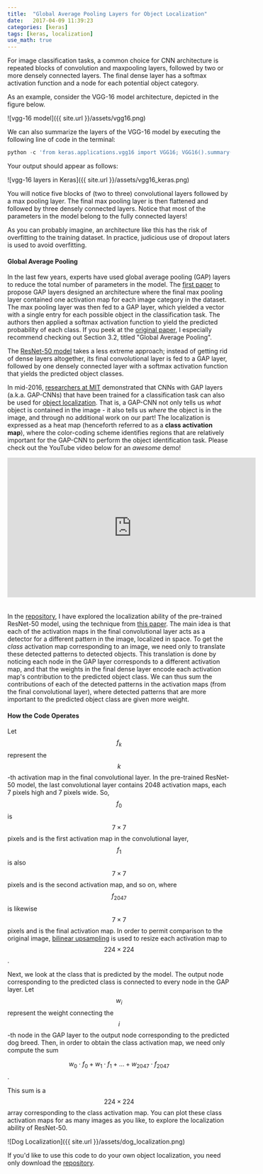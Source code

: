 ```yaml
---
title:  "Global Average Pooling Layers for Object Localization"
date:   2017-04-09 11:39:23
categories: [keras] 
tags: [keras, localization]
use_math: true
---
```


For image classification tasks, a common choice for CNN architecture is repeated blocks of convolution and maxpooling layers, followed by two or more densely connected layers.  The final dense layer has a softmax activation function and a node for each potential object category.  

As an example, consider the VGG-16 model architecture, depicted in the figure below.

![vgg-16 model]({{ site.url }}/assets/vgg16.png)

We can also summarize the layers of the VGG-16 model by executing the following line of code in the terminal:

```	python
python -c 'from keras.applications.vgg16 import VGG16; VGG16().summary()'
```

Your output should appear as follows:

![vgg-16 layers in Keras]({{ site.url }}/assets/vgg16_keras.png)

You will notice five blocks of (two to three) convolutional layers followed by a max pooling layer.  The final max pooling layer is then flattened and followed by three densely connected layers.  Notice that most of the parameters in the model belong to the fully connected layers!

As you can probably imagine, an architecture like this has the risk of overfitting to the training dataset.  In practice, judicious use of dropout laters is used to avoid overfitting.

#### Global Average Pooling

In the last few years, experts have used global average pooling (GAP) layers to reduce the total number of parameters in the model.  The [first paper](https://arxiv.org/pdf/1312.4400.pdf) to propose GAP layers designed an architecture where the final max pooling layer contained one activation map for each image category in the dataset.  The max pooling layer was then fed to a GAP layer, which yielded a vector with a single entry for each possible object in the classification task.  The authors then applied a softmax activation function to yield the predicted probability of each class.  If you peek at the [original paper](https://arxiv.org/pdf/1312.4400.pdf), I especially recommend checking out Section 3.2, titled "Global Average Pooling".

The [ResNet-50 model](http://ethereon.github.io/netscope/#/gist/db945b393d40bfa26006) takes a less extreme approach; instead of getting rid of dense layers altogether, its final convolutional layer is fed to a GAP layer, followed by one densely connected layer with a softmax activation function that yields the predicted object classes.  

In mid-2016, [researchers at MIT](http://cnnlocalization.csail.mit.edu/Zhou_Learning_Deep_Features_CVPR_2016_paper.pdf) demonstrated that CNNs with GAP layers (a.k.a. GAP-CNNs) that have been trained for a classification task can also be used for [object localization](https://www.youtube.com/watch?v=fZvOy0VXWAI).  That is, a GAP-CNN not only tells us *what* object is contained in the image - it also tells us *where* the object is in the image, and through no additional work on our part!  The localization is expressed as a heat map (henceforth referred to as a __class activation map__), where the color-coding scheme identifies regions that are relatively important for the GAP-CNN to perform the object identification task.  Please check out the YouTube video below for an _awesome_ demo!

<iframe width="560" height="315" style="padding:0px 0px 20px 0px;" src="https://www.youtube.com/embed/fZvOy0VXWAI?rel=0" frameborder="0" allowfullscreen></iframe>

In the [repository](https://github.com/alexisbcook/ResNetCAM-keras), I have explored the localization ability of the pre-trained ResNet-50 model, using the technique from [this paper](http://cnnlocalization.csail.mit.edu/Zhou_Learning_Deep_Features_CVPR_2016_paper.pdf).  The main idea is that each of the activation maps in the final convolutional layer acts as a detector for a different pattern in the image, localized in space.  To get the _class_ activation map corresponding to an image, we need only to translate these detected patterns to detected objects.  This translation is done by noticing each node in the GAP layer corresponds to a different activation map, and that the weights in the final dense layer encode each activation map's contribution to the predicted object class.  We can thus sum the contributions of each of the detected patterns in the activation maps (from the final convolutional layer), where detected patterns that are more important to the predicted object class are given more weight.  

#### How the Code Operates

Let $$f_k$$ represent the $$k$$-th activation map in the final convolutional layer.  In the pre-trained ResNet-50 model, the last convolutional layer contains 2048 activation maps, each 7 pixels high and 7 pixels wide.  So, $$f_0$$ is $$7\times7$$ pixels and is the first activation map in the convolutional layer, $$f_1$$ is also $$7\times7$$ pixels and is the second activation map, and so on, where $$f_{2047}$$ is likewise $$7\times7$$ pixels and is the final activation map.  In order to permit comparison to the original image, [bilinear upsampling](https://docs.scipy.org/doc/scipy-0.18.1/reference/generated/scipy.ndimage.zoom.html#scipy.ndimage.zoom) is used to resize each activation map to $$224 \times 224$$.

Next, we look at the class that is predicted by the model.  The output node corresponding to the predicted class is connected to every node in the GAP layer.  Let $$w_i$$ represent the weight connecting the $$i$$-th node in the GAP layer to the output node corresponding to the predicted dog breed.  Then, in order to obtain the class activation map, we need only compute the sum

$$w_0 \cdot f_0 + w_1 \cdot f_1 + \ldots + w_{2047} \cdot f_{2047}$$.

This sum is a $$224\times 224$$ array corresponding to the class activation map.  You can plot these class activation maps for as many images as you like, to explore the localization ability of ResNet-50.

![Dog Localization]({{ site.url }}/assets/dog_localization.png)

If you'd like to use this code to do your own object localization, you need only download the [repository](https://github.com/alexisbcook/ResNetCAM-keras).